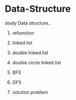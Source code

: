 # Data-Structure

study Data structure..

1. refunction

2. linked list

3. double linked list

4. double circle linked list

5. BFS

6. DFS

7. solution problem
